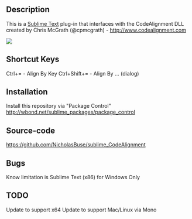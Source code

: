Description
------------------

This is a [Sublime Text](http://www.sublimetext.com/ ) plug-in that interfaces with the CodeAlignment DLL created by Chris McGrath (@cpmcgrath) - http://www.codealignment.com

<img src="http://codealignment.com/Images/CodeAlignmentSublimeBanner.png" border="0"/>

Shortcut Keys
------------------

Ctrl+=       - Align By Key
Ctrl+Shift+= - Align By ... (dialog)

Installation
------------------

Install this repository via "Package Control" http://wbond.net/sublime_packages/package_control

Source-code
------------------

https://github.com/NicholasBuse/sublime_CodeAlignment

Bugs
------------------

Know limitation is Sublime Text (x86) for Windows Only

TODO
------------------

Update to support x64
Update to support Mac/Linux via Mono
